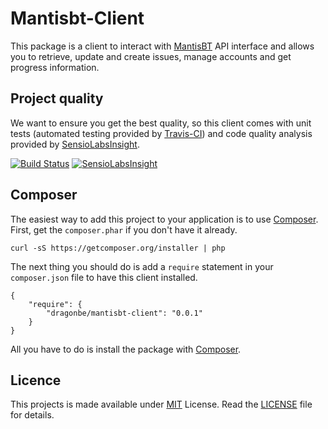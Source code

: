 # Mantisbt-Client

This package is a client to interact with [MantisBT] API interface and allows you to retrieve, update and create issues, manage accounts and get progress information.

## Project quality

We want to ensure you get the best quality, so this client comes with unit tests (automated testing provided by [Travis-CI]) and code quality analysis provided by [SensioLabsInsight].

[![Build Status](https://travis-ci.org/DragonBe/mantisbt-client.svg)](https://travis-ci.org/DragonBe/mantisbt-client) [![SensioLabsInsight](https://insight.sensiolabs.com/projects/957c5fcc-3c90-49ae-b366-f8ad4fa7d078/mini.png)](https://insight.sensiolabs.com/projects/957c5fcc-3c90-49ae-b366-f8ad4fa7d078)

## Composer

The easiest way to add this project to your application is to use [Composer]. First, get the `composer.phar` if you don't have it already.

    curl -sS https://getcomposer.org/installer | php

The next thing you should do is add a `require` statement in your `composer.json` file to have this client installed.

    {
        "require": {
            "dragonbe/mantisbt-client": "0.0.1"
        }
    }

All you have to do is install the package with [Composer].

## Licence

This projects is made available under [MIT] License. Read the [LICENSE] file for details.

[MantisBT]: http://www.mantisbt.org
[Travis-CI]: http://travis-ci.org
[SensioLabsInsight]: http://insight.sensiolabs.com
[Composer]: http://getcomposer.org
[MIT]: http://opensource.org/licenses/MIT
[LICENSE]: LICENSE
